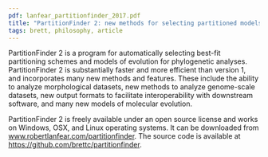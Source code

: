 ```yaml
---
pdf: lanfear_partitionfinder_2017.pdf
title: "PartitionFinder 2: new methods for selecting partitioned models of evolution for molecular and morphological phylogenetic analyses"
tags: brett, philosophy, article
---
```

PartitionFinder 2 is a program for automatically selecting best-fit partitioning schemes and models of evolution for phylogenetic analyses. PartitionFinder 2 is substantially faster and more efficient than version 1, and incorporates many new methods and features. These include the ability to analyze morphological datasets, new methods to analyze genome-scale datasets, new output formats to facilitate interoperability with downstream software, and many new models of molecular evolution.

PartitionFinder 2 is freely available under an open source license and works on Windows, OSX, and Linux operating systems. It can be downloaded from www.robertlanfear.com/partitionfinder. The source code is available at https://github.com/brettc/partitionfinder.
